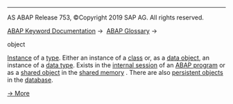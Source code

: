   

* * *

AS ABAP Release 753, ©Copyright 2019 SAP AG. All rights reserved.

[ABAP Keyword Documentation](javascript:call_link\('abenabap.htm'\)) →  [ABAP Glossary](javascript:call_link\('abenabap_glossary.htm'\)) → 

object

[Instance](javascript:call_link\('abeninstance_glosry.htm'\) "Glossary Entry") of a [type](javascript:call_link\('abentype_glosry.htm'\) "Glossary Entry"). Either an instance of a [class](javascript:call_link\('abenclass_glosry.htm'\) "Glossary Entry") or, as a [data object](javascript:call_link\('abendata_object_glosry.htm'\) "Glossary Entry"), an instance of a [data type](javascript:call_link\('abendata_type_glosry.htm'\) "Glossary Entry"). Exists in the [internal session](javascript:call_link\('abeninternal_session_glosry.htm'\) "Glossary Entry") of an [ABAP program](javascript:call_link\('abenabap_program_glosry.htm'\) "Glossary Entry") or as a [shared object](javascript:call_link\('abenshared_object_glosry.htm'\) "Glossary Entry") in the [shared memory](javascript:call_link\('abenshared_memory_glosry.htm'\) "Glossary Entry") . There are also [persistent objects](javascript:call_link\('abenpersistent_object_glosry.htm'\) "Glossary Entry") in the [database](javascript:call_link\('abendatabase_glosry.htm'\) "Glossary Entry").

[→ More](javascript:call_link\('abencreate_objects.htm'\))